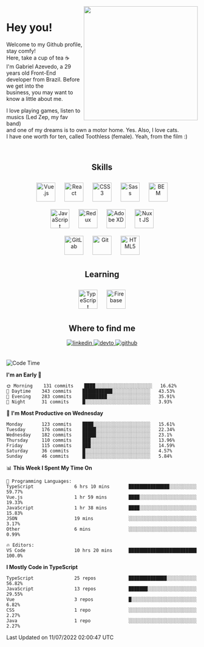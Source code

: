 <div align="right">
<img src="https://media.giphy.com/media/l46CbZ7KWEhN1oci4/giphy.gif" align="right" height="300" width="" />
</div>  
  

# Hey you!

Welcome to my Github profile, stay comfy!<br/>
Here, take a cup of tea ☕<br/>
I'm Gabriel Azevedo, a 29 years old Front-End<br/>
developer from Brazil. Before we get into the<br/>
business, you may want to know a little about me.<br>

I love playing games, listen to musics (Led Zep, my fav band)<br/>
and one of my dreams is to own a motor home. Yes. Also, I love cats.<br/>
I have one worth for ten, called Toothless (female). Yeah, from the film :)

<br/>

## <div align="center">Skills</div>  
  

<div align="center">  
<img style="margin: 10px" src="https://profilinator.rishav.dev/skills-assets/vuejs-original-wordmark.svg" alt="Vue.js" height="50" />  
<img style="margin: 10px" src="https://profilinator.rishav.dev/skills-assets/react-original-wordmark.svg" alt="React" height="50" />  
<img style="margin: 10px" src="https://profilinator.rishav.dev/skills-assets/css3-original-wordmark.svg" alt="CSS3" height="50" />  
<img style="margin: 10px" src="https://profilinator.rishav.dev/skills-assets/sass-original.svg" alt="Sass" height="50" />  
<img style="margin: 10px" src="https://profilinator.rishav.dev/skills-assets/bem.svg" alt="BEM" height="50" /><br/>  
<img style="margin: 10px" src="https://profilinator.rishav.dev/skills-assets/javascript-original.svg" alt="JavaScript" height="50" />  
<img style="margin: 10px" src="https://profilinator.rishav.dev/skills-assets/redux-original.svg" alt="Redux" height="50" />  
<img style="margin: 10px" src="https://profilinator.rishav.dev/skills-assets/adobexd.png" alt="Adobe XD" height="50" />  
<img style="margin: 10px" src="https://profilinator.rishav.dev/skills-assets/nuxt.png" alt="Nuxt JS" height="50" /><br/>
<img style="margin: 10px" src="https://profilinator.rishav.dev/skills-assets/gitlab.svg" alt="GitLab" height="50" />  
<img style="margin: 10px" src="https://profilinator.rishav.dev/skills-assets/git-scm-icon.svg" alt="Git" height="50" />  
<img style="margin: 10px" src="https://profilinator.rishav.dev/skills-assets/html5-original-wordmark.svg" alt="HTML5" height="50" />  
</div>  

## <div align="center">Learning</div>  
  

<div align="center">  
<img style="margin: 10px" src="https://profilinator.rishav.dev/skills-assets/typescript-original.svg" alt="TypeScript" height="50" />  
<img style="margin: 10px" src="https://profilinator.rishav.dev/skills-assets/firebase.png" alt="Firebase" height="50" />  
</div>  

## <div align="center">Where to find me</div>  
  

<div align="center">
<a href="https://linkedin.com/in/https://linkedin.com/in/azevedo-gabriel" target="_blank">
<img src=https://img.shields.io/badge/linkedin-%231E77B5.svg?&style=for-the-badge&logo=linkedin&logoColor=white alt=linkedin style="margin-bottom: 5px;" />
</a>
<a href="https://dev.to/https://dev.to/gpeto91" target="_blank">
<img src=https://img.shields.io/badge/dev.to-%2308090A.svg?&style=for-the-badge&logo=dev.to&logoColor=white alt=devto style="margin-bottom: 5px;" />
</a>
<a href="https://github.com/https://github.com/gpeto91" target="_blank">
<img src=https://img.shields.io/badge/github-%2324292e.svg?&style=for-the-badge&logo=github&logoColor=white alt=github style="margin-bottom: 5px;" />
</a>  
</div>  
  
<br/>

<!--START_SECTION:waka-->
![Code Time](http://img.shields.io/badge/Code%20Time-0%20secs-blue)

**I'm an Early 🐤** 

```text
🌞 Morning    131 commits    ████░░░░░░░░░░░░░░░░░░░░░   16.62% 
🌆 Daytime    343 commits    ███████████░░░░░░░░░░░░░░   43.53% 
🌃 Evening    283 commits    █████████░░░░░░░░░░░░░░░░   35.91% 
🌙 Night      31 commits     █░░░░░░░░░░░░░░░░░░░░░░░░   3.93%

```
📅 **I'm Most Productive on Wednesday** 

```text
Monday       123 commits    ████░░░░░░░░░░░░░░░░░░░░░   15.61% 
Tuesday      176 commits    █████░░░░░░░░░░░░░░░░░░░░   22.34% 
Wednesday    182 commits    █████░░░░░░░░░░░░░░░░░░░░   23.1% 
Thursday     110 commits    ███░░░░░░░░░░░░░░░░░░░░░░   13.96% 
Friday       115 commits    ███░░░░░░░░░░░░░░░░░░░░░░   14.59% 
Saturday     36 commits     █░░░░░░░░░░░░░░░░░░░░░░░░   4.57% 
Sunday       46 commits     █░░░░░░░░░░░░░░░░░░░░░░░░   5.84%

```


📊 **This Week I Spent My Time On** 

```text
💬 Programming Languages: 
TypeScript               6 hrs 10 mins       ███████████████░░░░░░░░░░   59.77% 
Vue.js                   1 hr 59 mins        ████░░░░░░░░░░░░░░░░░░░░░   19.33% 
JavaScript               1 hr 38 mins        ████░░░░░░░░░░░░░░░░░░░░░   15.83% 
JSON                     19 mins             ░░░░░░░░░░░░░░░░░░░░░░░░░   3.17% 
Other                    6 mins              ░░░░░░░░░░░░░░░░░░░░░░░░░   0.99%

🔥 Editors: 
VS Code                  10 hrs 20 mins      █████████████████████████   100.0%

```

**I Mostly Code in TypeScript** 

```text
TypeScript               25 repos            ██████████████░░░░░░░░░░░   56.82% 
JavaScript               13 repos            ███████░░░░░░░░░░░░░░░░░░   29.55% 
Vue                      3 repos             █░░░░░░░░░░░░░░░░░░░░░░░░   6.82% 
CSS                      1 repo              ░░░░░░░░░░░░░░░░░░░░░░░░░   2.27% 
Java                     1 repo              ░░░░░░░░░░░░░░░░░░░░░░░░░   2.27%

```



 Last Updated on 11/07/2022 02:00:47 UTC
<!--END_SECTION:waka-->
